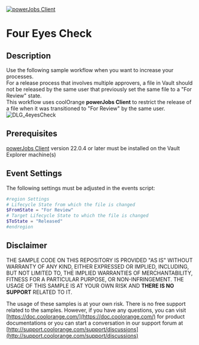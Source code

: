 [![powerJobs Client](https://img.shields.io/badge/powerJobs_Client-22.0.4-orange.svg)](https://www.coolorange.com/powerjobs)

# Four Eyes Check

## Description
Use the following sample workflow when you want to increase your processes.  
For a release process that involves multiple approvers, a file in Vault should not be released by the same user that previously set the same file to a "For Review" state.  
This workflow uses coolOrange **powerJobs Client** to restrict the release of a file when it was transitioned to "For Review" by the same user.  
![DLG_4eyesCheck](https://user-images.githubusercontent.com/36193155/167151141-3294b521-d102-4358-a3b8-ca550b75a5b9.jpg)

## Prerequisites
[powerJobs Client](https://www.coolorange.com/powerjobs) version 22.0.4 or later must be installed on the Vault Explorer machine(s)

## Event Settings
The following settings must be adjusted in the events script:

```powershell
#region Settings
# Lifecycle State from which the file is changed
$FromState = "For Review"
# Target Lifecycle State to which the file is changed
$ToState = "Released"
#endregion
```

## Disclaimer

THE SAMPLE CODE ON THIS REPOSITORY IS PROVIDED "AS IS" WITHOUT WARRANTY OF ANY KIND, EITHER EXPRESSED OR IMPLIED, INCLUDING, BUT NOT LIMITED TO, THE IMPLIED WARRANTIES OF MERCHANTABILITY, FITNESS FOR A PARTICULAR PURPOSE, OR NON-INFRINGEMENT.
THE USAGE OF THIS SAMPLE IS AT YOUR OWN RISK AND **THERE IS NO SUPPORT** RELATED TO IT.

The usage of these samples is at your own risk. There is no free support related to the samples. However, if you have any questions, you can visit [https://doc.coolorange.com/](https://doc.coolorange.com/) for product documentations or you can start a conversation in our support forum at [http://support.coolorange.com/support/discussions](http://support.coolorange.com/support/discussions)
